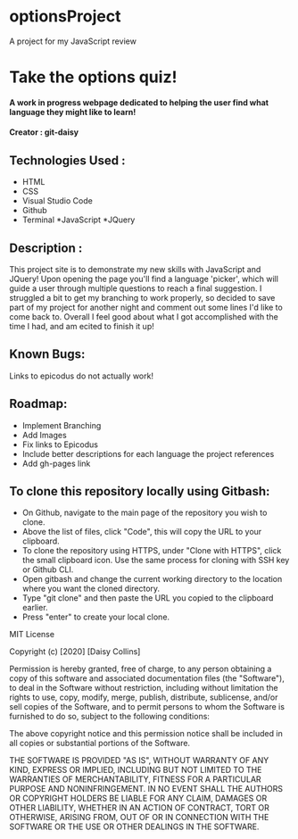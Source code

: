# optionsProject
A project for my JavaScript review 
# Take the options quiz! 
#### A work in progress webpage dedicated to helping the user find what language they might like to learn! 
#### Creator : git-daisy

## Technologies Used :
* HTML  
* CSS 
* Visual Studio Code 
* Github
* Terminal 
*JavaScript 
*JQuery 


## Description :
This project site is to demonstrate my new skills with JavaScript and JQuery! Upon opening the page you'll find a language 'picker', which will guide a user through multiple questions to reach a final suggestion. I struggled a bit to get my branching to work properly, so decided to save part of my project for another night and comment out some lines I'd like to come back to. Overall I feel good about what I got accomplished with the time I had, and am ecited to finish it up!

## Known Bugs:
 Links to epicodus do not actually work! 
 

## Roadmap:
* Implement Branching 
* Add Images
* Fix links to Epicodus
* Include better descriptions for each language the project references
* Add gh-pages link

## To clone this repository locally using Gitbash: 
* On Github, navigate to the main page of the repository you wish to clone. 
* Above the list of files, click "Code", this will copy the URL to your clipboard.
* To clone the repository using HTTPS, under "Clone with HTTPS", click the small clipboard icon. Use the same process for cloning with SSH key or Github CLI.
* Open gitbash and change the current working directory to the location where you want the cloned directory.
* Type "git clone" and then paste the URL you copied to the clipboard earlier.
* Press "enter" to create your local clone.  
 



MIT License

Copyright (c) [2020] [Daisy Collins]

Permission is hereby granted, free of charge, to any person obtaining a copy
of this software and associated documentation files (the "Software"), to deal
in the Software without restriction, including without limitation the rights
to use, copy, modify, merge, publish, distribute, sublicense, and/or sell
copies of the Software, and to permit persons to whom the Software is
furnished to do so, subject to the following conditions:

The above copyright notice and this permission notice shall be included in all
copies or substantial portions of the Software.

THE SOFTWARE IS PROVIDED "AS IS", WITHOUT WARRANTY OF ANY KIND, EXPRESS OR
IMPLIED, INCLUDING BUT NOT LIMITED TO THE WARRANTIES OF MERCHANTABILITY,
FITNESS FOR A PARTICULAR PURPOSE AND NONINFRINGEMENT. IN NO EVENT SHALL THE
AUTHORS OR COPYRIGHT HOLDERS BE LIABLE FOR ANY CLAIM, DAMAGES OR OTHER
LIABILITY, WHETHER IN AN ACTION OF CONTRACT, TORT OR OTHERWISE, ARISING FROM,
OUT OF OR IN CONNECTION WITH THE SOFTWARE OR THE USE OR OTHER DEALINGS IN THE
SOFTWARE.
